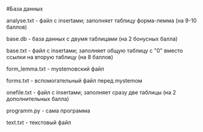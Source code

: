 #База данных

analyse.txt - файл с insertами; заполняет таблицу форма-лемма (на 9-10 баллов)

base.db - база данных с двумя таблицами (на 2 бонусных балла)

base.txt - файл с insertами; заполняет общую таблицу с "0" вместо ссылки на вторую таблицу (на 8 баллов)

form_lemma.txt - mystemовский файл

forms.txt - вспомогательный файл перед mystemом

onefile.txt - файл с insertами; заполняет сразу две таблицы (на 2 дополнительных балла)

programm.py - сама программа

text.txt - текстовый файл

